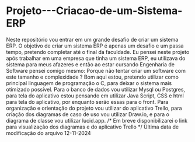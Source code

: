 # Projeto---Criacao-de-um-Sistema-ERP
   Neste repositório vou entrar em um grande desafio de criar um sistema ERP. O objetivo de criar um sistema ERP é apenas um desafio e um passa tempo, pretendo completar até  o final da faculdade.
   Eu pensei neste projeto após trabalhar em uma empresa que tinha um sistema ERP, eu utilizava do sistema para meus afazeres e então ao estar cursando Engenharia de Software pensei comigo mesmo: Porque não tentar criar um software com este tamanho e complexidade ?
   Bom aqui estou, pretendo utilizar como principal linguagem de programação o C, para deixar o sistema mais otimizado possível. Para o banco de dados vou utilizar Mysql ou Postgres, para tela do aplicativo estou pensando em utilizar Java Script, CSS e html para tela do aplicativo, por enquanto serão essas para o front. 
   Para organização e orientação do projeto vou utilizar do aplicativo Trello, para criação dos diagramas de caso de uso vou utilizar Draw.io, e para o diagrama de classe vou utilizar lucid.app. /* Em breve disponibilizarei o link para visualização dos diagramas e do aplicativo Trello */
   Última data de modificação do arquivo 12-11-2024
